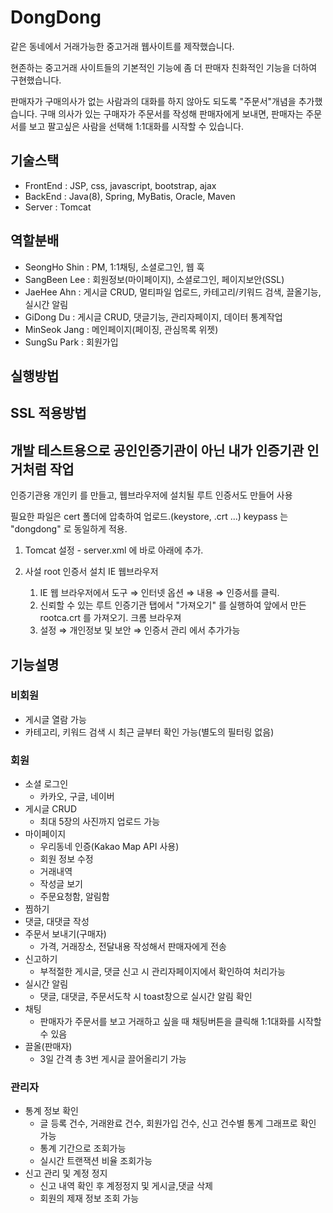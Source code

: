 # DongDong

같은 동네에서 거래가능한 중고거래 웹사이트를 제작했습니다.

현존하는 중고거래 사이트들의 기본적인 기능에 좀 더 판매자 친화적인 기능을 더하여 구현했습니다.

판매자가 구매의사가 없는 사람과의 대화를 하지 않아도 되도록 "주문서"개념을 추가했습니다. 구매 의사가 있는 구매자가 주문서를 작성해 판매자에게 보내면, 판매자는 주문서를 보고 팔고싶은 사람을 선택해 1:1대화를 시작할 수 있습니다.



## 기술스택

- FrontEnd : JSP, css, javascript, bootstrap, ajax
- BackEnd : Java(8), Spring, MyBatis, Oracle, Maven
- Server : Tomcat



## 역할분배

- SeongHo Shin : PM, 1:1채팅, 소셜로그인, 웹 훅
- SangBeen Lee : 회원정보(마이페이지), 소셜로그인, 페이지보안(SSL)
- JaeHee Ahn : 게시글 CRUD, 멀티파일 업로드, 카테고리/키워드 검색, 끌올기능, 실시간 알림
- GiDong Du : 게시글 CRUD, 댓글기능, 관리자페이지, 데이터 통계작업
- MinSeok Jang : 메인페이지(페이징, 관심목록 위젯)
- SungSu Park : 회원가입 

## 실행방법

## SSL 적용방법
## 개발 테스트용으로 공인인증기관이 아닌 내가 인증기관 인거처럼 작업
   인증기관용 개인키 를 만들고, 웹브라우저에 설치될 루트 인증서도 만들어 사용
  
  필요한 파일은 cert 폴더에 압축하여 업로드.(keystore, .crt ...)
  keypass 는 "dongdong" 로 동일하게 적용.
  
  1. Tomcat 설정
    - server.xml 에 <Connector connectionTimeout="20000" port="8079" protocol="HTTP/1.1" redirectPort="8443"/> 바로 아래에
  <Connector SSLEnabled="true" clientAuth="false" keystoreFile="keystore 파일위치" keystorePass="dongdong" maxThreads="150" port="8443" protocol="org.apache.coyote.http11.Http11Protocol" scheme="https" secure="true" sslProtocol="TLS"/> 추가.
  
  2. 사설 root 인증서 설치 
    IE 웹브라우저
      1. IE 웹 브라우저에서 도구 ⇒ 인터넷 옵션 ⇒ 내용 ⇒ 인증서를 클릭.
      2. 신뢰할 수 있는 루트 인증기관 탭에서 "가져오기" 를 실행하여 앞에서 만든 rootca.crt 를 가져오기.
    크롬 브라우져 
      1. 설정 ⇒ 개인정보 및 보안 ⇒ 인증서 관리 에서 추가가능 


## 기능설명

### 비회원

- 게시글 열람 가능
- 카테고리, 키워드 검색 시 최근 글부터 확인 가능(별도의 필터링 없음)



### 회원

- 소셜 로그인
  - 카카오, 구글, 네이버
- 게시글 CRUD
  - 최대 5장의 사진까지 업로드 가능
- 마이페이지
  - 우리동네 인증(Kakao Map API 사용)
  - 회원 정보 수정
  - 거래내역
  - 작성글 보기
  - 주문요청함, 알림함
- 찜하기
- 댓글, 대댓글 작성
- 주문서 보내기(구매자)
  - 가격, 거래장소, 전달내용 작성해서 판매자에게 전송
- 신고하기
  - 부적절한 게시글, 댓글 신고 시 관리자페이지에서 확인하여 처리가능
- 실시간 알림
  - 댓글, 대댓글, 주문서도착 시 toast창으로 실시간 알림 확인
- 채팅
  - 판매자가 주문서를 보고 거래하고 싶을 때 채팅버튼을 클릭해 1:1대화를 시작할 수 있음
- 끌올(판매자)
  - 3일 간격 총 3번 게시글 끌어올리기 가능



### 관리자

- 통계 정보 확인
  - 글 등록 건수, 거래완료 건수, 회원가입 건수, 신고 건수별 통계 그래프로 확인 가능
  - 통계 기간으로 조회가능
  - 실시간 트랜잭션 비율 조회가능
- 신고 관리 및 계정 정지
  - 신고 내역 확인 후 계정정지 및 게시글,댓글 삭제
  - 회원의 제재 정보 조회 가능

